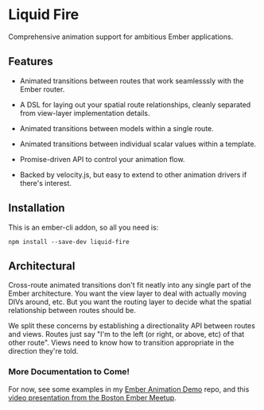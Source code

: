 Liquid Fire
===========

Comprehensive animation support for ambitious Ember applications.

## Features

- Animated transitions between routes that work seamlesssly with the
  Ember router.

- A DSL for laying out your spatial route relationships, cleanly
  separated from view-layer implementation details.

- Animated transitions between models within a single route.

- Animated transitions between individual scalar values within a
  template.

- Promise-driven API to control your animation flow.

- Backed by velocity.js, but easy to extend to other animation drivers
  if there's interest.
  

## Installation

This is an ember-cli addon, so all you need is:

    npm install --save-dev liquid-fire



## Architectural

Cross-route animated transitions don't fit neatly into any single part
of the Ember architecture. You want the view layer to deal with
actually moving DIVs around, etc. But you want the routing layer to
decide what the spatial relationship between routes should be.

We split these concerns by establishing a directionality API between
routes and views. Routes just say "I'm to the left (or right, or
above, etc) of that other route". Views need to know how to transition
appropriate in the direction they're told.


### More Documentation to Come!

For now, see some examples in my [Ember Animation Demo](http://github.com/ef4/ember-animation-demo) repo, and this [video presentation from the Boston Ember Meetup](https://www.youtube.com/watch?v=S4M78SO3gAc).
